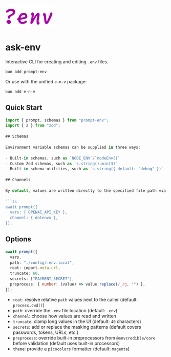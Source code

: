<!-- markdownlint-disable-next-line -->
<img src="./assets/ask-env-logo2.png" alt="Ask Env Logo" height="75"/>

# ask-env

Interactive CLI for creating and editing `.env` files.

```bash
bun add prompt-env
```

Or use with the unified `e-n-v` package:

```bash
bun add e-n-v
```

## Quick Start

```typescript
import { prompt, schemas } from "prompt-env";
import { z } from "zod";

## Schemas

Environment variable schemas can be supplied in three ways:

- Built-in schemas, such as `NODE_ENV`/`nodeEnv()`
- Custom Zod schemas, such as `z.string().min(3)`
- Built-in schema utilities, such as `s.string({ default: "debug" })`

## Channels

By default, values are written directly to the specified file path via [`envrw`](../envrw/README.md). Alternatively, values can be managed via [`dotenvx`](https://www.npmjs.com/package/@dotenvx/dotenvx):

```ts
await prompt({
  vars: { OPENAI_API_KEY },
  channel: { dotenvx },
});
```

## Options

```typescript
await prompt({
  vars,
  path: "./config/.env.local",
  root: import.meta.url,
  truncate: 60,
  secrets: ["PAYMENT_SECRET"],
  preprocess: { number: (value) => value.replace(/_/g, "") },
});
```

- `root`: resolve relative `path` values next to the caller (default: `process.cwd()`)
- `path`: override the `.env` file location (default: `.env`)
- `channel`: choose how values are read and written
- `truncate`: clamp long values in the UI (default: `40` characters)
- `secrets`: add or replace the masking patterns (default covers passwords, tokens, URLs, etc.)
- `preprocess`: override built-in preprocessors from `@envcredible/core` before validation (default uses built-in processors)
- `theme`: provide a `picocolors` formatter (default: `magenta`)

